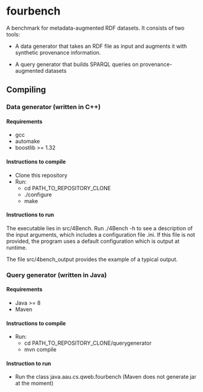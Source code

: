 # fourbench
A benchmark for metadata-augmented RDF datasets. It consists of two tools:

- A data generator that takes an RDF file as input and augments it with synthetic provenance information.

- A query generator that builds SPARQL queries on provenance-augmented datasets

## Compiling

### Data generator (written in C++)

#### Requirements

- gcc
- automake
- boostlib >= 1.32

#### Instructions to compile
- Clone this repository
- Run:
  - cd PATH_TO_REPOSITORY_CLONE
  - ./configure
  - make

#### Instructions to run 

The executable lies in src/4Bench. Run ./4Bench -h to see a description of the input arguments, which includes a configuration file .ini. If this file is not provided, the program uses a default configuration which is output at runtime. 

The file src/4bench_output provides the example of a typical output. 

### Query generator (written in Java)

#### Requirements
- Java >= 8
- Maven

#### Instructions to compile
- Run:
  - cd PATH_TO_REPOSITORY_CLONE/querygenerator
  - mvn compile

#### Instruction to run

- Run the class java.aau.cs.qweb.fourbench (Maven does not generate jar at the moment)
